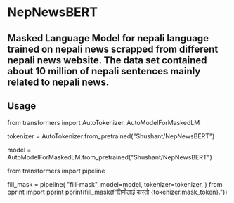 # NepNewsBERT
## Masked Language Model for nepali language trained on nepali news scrapped from different nepali news website. The data set contained about 10 million of nepali sentences mainly related to nepali news. 

## Usage 

from transformers import AutoTokenizer, AutoModelForMaskedLM

tokenizer = AutoTokenizer.from_pretrained("Shushant/NepNewsBERT")

model = AutoModelForMaskedLM.from_pretrained("Shushant/NepNewsBERT")

from transformers import pipeline

fill_mask = pipeline(
    "fill-mask",
    model=model,
    tokenizer=tokenizer,
)
from pprint import pprint
pprint(fill_mask(f"तिमीलाई कस्तो {tokenizer.mask_token}."))